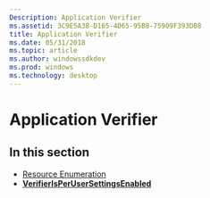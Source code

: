 ```yaml
---
Description: Application Verifier
ms.assetid: 3C9E5A38-D165-4D65-95B8-75909F393D08
title: Application Verifier
ms.date: 05/31/2018
ms.topic: article
ms.author: windowssdkdev
ms.prod: windows
ms.technology: desktop
---
```


# Application Verifier

## In this section

-   [Resource Enumeration](resource-enumeration.md)
-   [**VerifierIsPerUserSettingsEnabled**](/windows/win32/Avrfsdk/nf-avrfsdk-verifierisperusersettingsenabled?branch=master)

 

 



